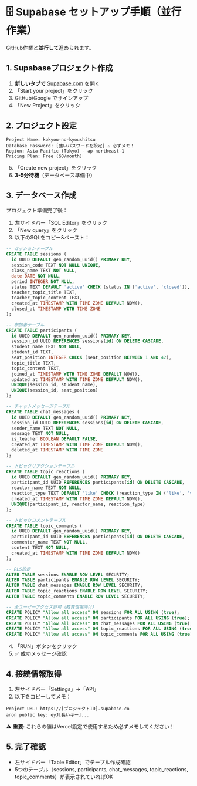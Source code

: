 # 🗄️ Supabase セットアップ手順（並行作業）

GitHub作業と**並行して**進められます。

## 1. Supabaseプロジェクト作成

1. **新しいタブで** [Supabase.com](https://supabase.com) を開く
2. 「Start your project」をクリック
3. GitHub/Google でサインアップ
4. 「New Project」をクリック

## 2. プロジェクト設定

```
Project Name: kokyou-no-kyoushitsu
Database Password: [強いパスワードを設定] ⚠️ 必ずメモ！
Region: Asia Pacific (Tokyo) - ap-northeast-1
Pricing Plan: Free ($0/month)
```

5. 「Create new project」をクリック
6. **3-5分待機**（データベース準備中）

## 3. データベース作成

プロジェクト準備完了後：

1. 左サイドバー「SQL Editor」をクリック
2. 「New query」をクリック
3. 以下のSQLをコピー&ペースト：

```sql
-- セッションテーブル
CREATE TABLE sessions (
  id UUID DEFAULT gen_random_uuid() PRIMARY KEY,
  session_code TEXT NOT NULL UNIQUE,
  class_name TEXT NOT NULL,
  date DATE NOT NULL,
  period INTEGER NOT NULL,
  status TEXT DEFAULT 'active' CHECK (status IN ('active', 'closed')),
  teacher_topic_title TEXT,
  teacher_topic_content TEXT,
  created_at TIMESTAMP WITH TIME ZONE DEFAULT NOW(),
  closed_at TIMESTAMP WITH TIME ZONE
);

-- 参加者テーブル
CREATE TABLE participants (
  id UUID DEFAULT gen_random_uuid() PRIMARY KEY,
  session_id UUID REFERENCES sessions(id) ON DELETE CASCADE,
  student_name TEXT NOT NULL,
  student_id TEXT,
  seat_position INTEGER CHECK (seat_position BETWEEN 1 AND 42),
  topic_title TEXT,
  topic_content TEXT,
  joined_at TIMESTAMP WITH TIME ZONE DEFAULT NOW(),
  updated_at TIMESTAMP WITH TIME ZONE DEFAULT NOW(),
  UNIQUE(session_id, student_name),
  UNIQUE(session_id, seat_position)
);

-- チャットメッセージテーブル
CREATE TABLE chat_messages (
  id UUID DEFAULT gen_random_uuid() PRIMARY KEY,
  session_id UUID REFERENCES sessions(id) ON DELETE CASCADE,
  sender_name TEXT NOT NULL,
  message TEXT NOT NULL,
  is_teacher BOOLEAN DEFAULT FALSE,
  created_at TIMESTAMP WITH TIME ZONE DEFAULT NOW(),
  deleted_at TIMESTAMP WITH TIME ZONE
);

-- トピックリアクションテーブル
CREATE TABLE topic_reactions (
  id UUID DEFAULT gen_random_uuid() PRIMARY KEY,
  participant_id UUID REFERENCES participants(id) ON DELETE CASCADE,
  reactor_name TEXT NOT NULL,
  reaction_type TEXT DEFAULT 'like' CHECK (reaction_type IN ('like', 'view')),
  created_at TIMESTAMP WITH TIME ZONE DEFAULT NOW(),
  UNIQUE(participant_id, reactor_name, reaction_type)
);

-- トピックコメントテーブル
CREATE TABLE topic_comments (
  id UUID DEFAULT gen_random_uuid() PRIMARY KEY,
  participant_id UUID REFERENCES participants(id) ON DELETE CASCADE,
  commenter_name TEXT NOT NULL,
  content TEXT NOT NULL,
  created_at TIMESTAMP WITH TIME ZONE DEFAULT NOW()
);

-- RLS設定
ALTER TABLE sessions ENABLE ROW LEVEL SECURITY;
ALTER TABLE participants ENABLE ROW LEVEL SECURITY;
ALTER TABLE chat_messages ENABLE ROW LEVEL SECURITY;
ALTER TABLE topic_reactions ENABLE ROW LEVEL SECURITY;
ALTER TABLE topic_comments ENABLE ROW LEVEL SECURITY;

-- 全ユーザーアクセス許可（教育現場向け）
CREATE POLICY "Allow all access" ON sessions FOR ALL USING (true);
CREATE POLICY "Allow all access" ON participants FOR ALL USING (true);
CREATE POLICY "Allow all access" ON chat_messages FOR ALL USING (true);
CREATE POLICY "Allow all access" ON topic_reactions FOR ALL USING (true);
CREATE POLICY "Allow all access" ON topic_comments FOR ALL USING (true);
```

4. 「RUN」ボタンをクリック
5. ✅ 成功メッセージ確認

## 4. 接続情報取得

1. 左サイドバー「Settings」→「API」
2. 以下をコピーしてメモ：

```
Project URL: https://[プロジェクトID].supabase.co
anon public key: eyJ[長いキー]...
```

⚠️ **重要**: これらの値はVercel設定で使用するため必ずメモしてください！

## 5. 完了確認

- 左サイドバー「Table Editor」でテーブル作成確認
- 5つのテーブル（sessions, participants, chat_messages, topic_reactions, topic_comments）が表示されていればOK